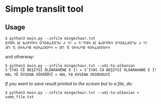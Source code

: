 # Simple translit tool

## Usage

```
$ python3 main.py --infile mingechaur.txt
𐕂𐔼𐔺𐔰𐕚 𐕃𐔶 𐔱𐔴𐕐𐔼𐔺𐕚𐔼 𐕒𐔾𐕒𐔰𐕙𐔰𐕆𐔶𐕎𐔴 𐔴 𐔼! = 𐕚'𐔼𐔺𐔰𐕚 𐕃𐔶 𐔱𐔴𐕐𐔼𐔺𐕚𐔼 𐕒𐔾𐕒𐔰𐕙𐔰𐕆𐔶𐕎𐔴 𐔴 𐔼!
𐕆𐔰𐔾 𐔺𐔶 𐕒𐕛𐕚𐔴𐕎𐔰 𐕀𐕒𐕚𐕙𐕒𐕒𐕡𐔼 = 𐕆𐔰𐔾 𐔺𐔶 𐕒𐕛𐕚𐔴𐕎𐔰 𐕀𐕒𐕚𐕙𐕒𐕒𐕞𐕛𐔼
```

and otherway:

```
$ python3 main.py --infile mingechaur.txt --udi-to-albanian
S'ǏYAS ĈĔ BEŞǏYSǏ ŎLŎARAHĔNE E Ǐ! = S'İYAS ĈƏ BEŞİYSİ OLOARAHƏNE E İ!
HAL YĔ ŎVSENA XŎSRŎŎ𐕡Ǐ = HAL YƏ OVSENA XOSROOUVİ
```

_If you want to save result printed to the screen but to a file, do:_

```
$ python3 main.py --infile mingechaur.txt --udi-to-albanian > some_file.txt
```
